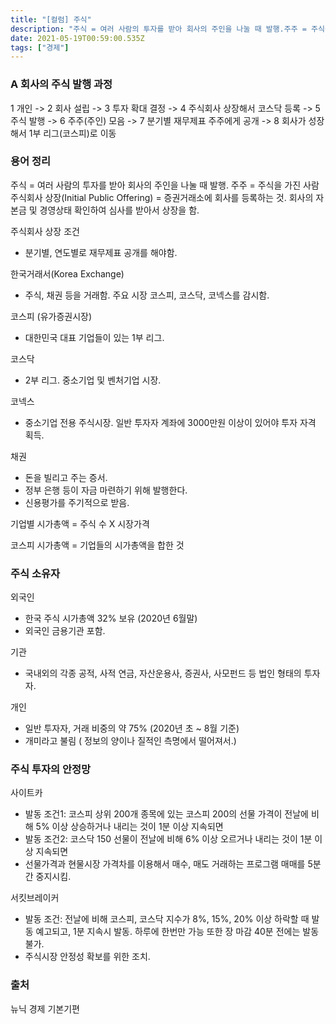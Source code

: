 ```yaml
---
title: "[컬럼] 주식"
description: "주식 = 여러 사람의 투자를 받아 회사의 주인을 나눌 때 발행.주주 = 주식을 가진 사람주식회사 상장(Initial Public Offering) = 증권거래소에 회사를 등록하는 것. 회사의 자본금 및 경영상태 확인하여 심사를 받아서 상장을 함. 주식회사 상장 조건 분"
date: 2021-05-19T00:59:00.535Z
tags: ["경제"]
---
```

### A 회사의 주식 발행 과정
1 개인 -> 2 회사 설립 -> 3 투자 확대 결정 -> 4 주식회사 상장해서 코스닥 등록 -> 5 주식 발행 -> 6 주주(주인) 모음 -> 7 분기별 재무제표 주주에게 공개 -> 8 회사가 성장해서 1부 리그(코스피)로 이동  




### 용어 정리
주식 = 여러 사람의 투자를 받아 회사의 주인을 나눌 때 발행.
주주 = 주식을 가진 사람
주식회사 상장(Initial Public Offering) = 증권거래소에 회사를 등록하는 것. 회사의 자본금 및 경영상태 확인하여 심사를 받아서 상장을 함. 

주식회사 상장 조건 
- 분기별, 연도별로 재무제표 공개를 해야함. 

한국거래서(Korea Exchange) 
- 주식, 채권 등을 거래함. 주요 시장 코스피, 코스닥, 코넥스를 감시함.

코스피 (유가증권시장)
- 대한민국 대표 기업들이 있는 1부 리그.

코스닥
- 2부 리그. 중소기업 및 벤처기업 시장.

코넥스
- 중소기업 전용 주식시장. 일반 투자자 계좌에 3000만원 이상이 있어야 투자 자격 획득.

채권
- 돈을 빌리고 주는 증서. 
- 정부 은행 등이 자금 마련하기 위해 발행한다.
- 신용평가를 주기적으로 받음. 

기업별 시가총액 = 주식 수 X 시장가격

코스피 시가총액 = 기업들의 시가총액을 합한 것

### 주식 소유자
외국인
- 한국 주식 시가총액 32% 보유 (2020년 6월말)
- 외국인 금용기관 포함.

기관
- 국내외의 각종 공적, 사적 연금, 자산운용사, 증권사, 사모펀드 등 법인 형태의 투자자.

개인
- 일반 투자자, 거래 비중의 약 75% (2020년 초 ~ 8월 기준)
- 개미라고 불림 ( 정보의 양이나 질적인 측명에서 떨어져서.)

### 주식 투자의 안정망

사이트카
- 발동 조건1: 코스피 상위 200개 종목에 있는 코스피 200의 선물 가격이 전날에 비해 5% 이상 상승하거나 내리는 것이 1분 이상 지속되면
- 발동 조건2: 코스닥 150 선물이 전날에 비해 6% 이상 오르거나 내리는 것이 1분 이상 지속되면
- 선물가격과 현물시장 가격차를 이용해서 매수, 매도 거래하는 프로그램 매매를 5분간 중지시킴. 

서킷브레이커
- 발동 조건: 전날에 비해 코스피, 코스닥 지수가 8%, 15%, 20% 이상 하락할 때 발동 예고되고, 1분 지속시 발동. 하루에 한번만 가능 또한 장 마감 40분 전에는 발동 불가.
- 주식시장 안정성 확보를 위한 조치.




### 출처
뉴닉 경제 기본기편